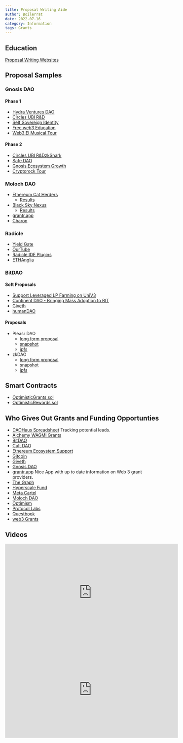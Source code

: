 ```yaml
---
title: Proposal Writing Aide
author: Boilerrat
date: 2022-07-16
category: Information
tags: Grants
---
```


## Education

[Proposal Writing Websites](https://researchguides.library.wisc.edu/proposalwriting/websites)

## Proposal Samples

### Gnosis DAO

#### Phase 1

+ [Hydra Ventures DAO](https://forum.gnosis.io/t/should-gnosisdao-invest-in-hydra-ventures-dao/5477)
+ [Circles UBI R&D](https://forum.gnosis.io/t/should-gnosisdao-fund-circles-ubi-r-d-work-a-web-of-trust-dapp-for-gnosis-safe-ubi-as-public-goods/4936)
+ [Self Sovereign Identity](https://forum.gnosis.io/t/self-sovereign-identity-platform-for-gnosis/5393)
+ [Free web3 Education](https://forum.gnosis.io/t/should-we-make-web3-education-free-for-students/5361)
+ [Web3 El Musical Tour](https://forum.gnosis.io/t/should-we-make-web3-education-free-for-students/5361)

#### Phase 2

+ [Circles UBI R&D](https://forum.gnosis.io/t/gip-59-should-gnosisdao-fund-circles-ubi-r-d-work/5475)[zkSnark](https://forum.gnosis.io/t/gip-59-should-gnosisdao-fund-circles-ubi-r-d-work/5475)
+ [Safe DAO](https://forum.gnosis.io/t/gip-29-spin-off-safedao-and-launch-safe-token/3476)
+ [Gnosis Ecosystem Growth](https://forum.gnosis.io/t/gip-38-should-gnosisdao-fund-a-gnosis-chain-ecosystem-growth-initiative/4717)
+ [Cryptorock Tour](https://forum.gnosis.io/t/gip-53-should-gnosisdao-sponsor-necromorfos-cryptorock-tour-2022/5314)

### Moloch DAO

+ [Ethereum Cat Herders](https://forum.daohaus.club/t/mgp-april-2022-ethereum-cat-herders/10889)
  + [Results](https://app.daohaus.club/dao/0x1/0x519f9662798c2e07fbd5b30c1445602320c5cf5b/proposals/15)
+ [Black Sky Nexus](https://forum.daohaus.club/t/mgp-apr-2022-black-sky-nexus/10907)
  + [Results](https://app.daohaus.club/dao/0x1/0x519f9662798c2e07fbd5b30c1445602320c5cf5b/proposals/14)
+ [grantr.app](https://forum.daohaus.club/t/grant-proposal-grantr-app/11203)
+ [Charon](https://forum.daohaus.club/t/grant-proposal-charon/11116)

### Radicle

+ [Yield Gate](https://radicle.community/t/yieldgate-grant-application/2848)
+ [OurTube](https://radicle.community/t/ourtube-grant-application/2934)
+ [Radicle IDE Plugins](https://radicle.community/t/application-radicle-ide-plugins-ux-design/2728)
+ [ETHAnglia](https://radicle.community/t/ethanglia-0-to-web3/2688)

### BitDAO

#### Soft Proposals

+ [Support Leveraged LP Farming on UniV3](https://discourse.bitdao.io/t/discussion-support-leveraged-lp-farming-on-univ3/2645)
+ [Continent DAO - Bringing Mass Adoption to BIT](https://discourse.bitdao.io/t/discussion-continent-dao-bringing-mass-adoption-to-bit/1434)
+ [Giveth](https://discourse.bitdao.io/t/discussion-bitdao-x-giveth-the-future-of-giving/2487)
+ [humanDAO](https://discourse.bitdao.io/t/discussion-humandao-x-bitdao/1774)

#### Proposals

+ Pleasr DAO
  + [long form proposal](https://drive.google.com/file/d/1P-VN4Ej0BV-2fBzQ6N3qduwhWWhZiCLT/view)
  + [snapshot](https://snapshot.org/#/bitdao.eth/proposal/0xc5764508ad0a29ed646316197686f661bee472fd5ab0517938bf039a3e82f53e)
  + [ipfs](https://bafybeig55mzponyatsjq2di6wfbcrxhd5aou4ltvefoxpguqjgxym7ak6a.ipfs.infura-ipfs.io/)
+ zkDAO
  + [long form proposal](https://docs.google.com/document/d/1a5crhI-PDqovcOTtr67XRE_94AU6NR6nP4QfbuB5tKQ/edit)
  + [snapshot](https://snapshot.org/#/bitdao.eth/proposal/0x7f1ec601bf9d95855a38b141a3d393e41ae12be4ccba4c5615b6b6ec0261a844)
  + [ipfs](https://bafybeibbnx7kxsv62v5ivzvvp2andehabprq6ksut2hqk3wspgjvv333q4.ipfs.infura-ipfs.io/)

## Smart Contracts

+ [OptimisticGrants.sol](https://docs.element.fi/governance-council/council-protocol-smart-contracts/optimistic-grants)
+ [OptimisticRewards.sol](https://docs.element.fi/governance-council/council-protocol-smart-contracts/optimistic-rewards)

## Who Gives Out Grants and Funding Opportunties

+ [DAOHaus Spreadsheet](https://docs.google.com/spreadsheets/d/1Z_ckv90nYo--ITXMaJs9fgmgFJ7y4zeYsAKWGKXsp1U/edit?usp=sharing)  Tracking potential leads.
+ [Alchemy WAGMI Grants](https://www.alchemy.com/developer-grant-program)
+ [BitDAO](https://www.bitdao.io/)
+ [Cult DAO](https://cultdao.io/)
+ [Ethereum Ecosystem Support](https://esp.ethereum.foundation/)
+ [Gitcoin](https://gitcoin.co/)
+ [Giveth](https://giveth.io/)
+ [Gnosis DAO](https://forum.gnosis.io/t/readme-gnosisdao-governance-process/736)
+ [grantr.app](https://grantr.app/)  Nice App with up to date information on Web 3 grant providers.
+ [The Graph](https://www.notion.so/The-Graph-Foundation-e822e66d7b614fdd899a647f5db51a68)
+ [Hyperscale Fund](https://www.hyperscalefund.com/)
+ [Meta Cartel](https://www.metacartel.org/grants)
+ [Moloch DAO](https://molochdao.gitbook.io/handbook/grant-pipeline-procedures/how-and-when-to-put-a-proposal-on-chain/application)
+ [Optimism](https://gov.optimism.io/c/proposals/38)
+ [Protocol Labs](https://grants.protocol.ai/)
+ [Questbook](https://t.co/f7O4zCHFqc)
+ [web3 Grants](https://docs.google.com/forms/d/e/1FAIpQLSdKfM-cfk_LYFxvm7Ci0UwaqVUQ65AZ9K6_TtrlIVZFQaNVxw/viewform)

## Videos

<iframe width="560" height="315" src="https://www.youtube.com/embed/T3ChPs_WO_A" title="YouTube video player" frameborder="0" allow="accelerometer; autoplay; clipboard-write; encrypted-media; gyroscope; picture-in-picture" allowfullscreen></iframe>
<iframe width="560" height="315" src="https://www.youtube.com/embed/dKvihXi0xW0" title="YouTube video player" frameborder="0" allow="accelerometer; autoplay; clipboard-write; encrypted-media; gyroscope; picture-in-picture" allowfullscreen></iframe>
